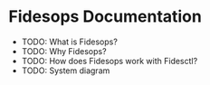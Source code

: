 # Fidesops Documentation

- TODO: What is Fidesops?
- TODO: Why Fidesops?
- TODO: How does Fidesops work with Fidesctl?
- TODO: System diagram